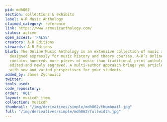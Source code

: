 ```yaml
---
pid: mdh062
section: collections & exhibits
label: A-R Music Anthology
claimed_category: reference
link: https://www.armusicanthology.com/
status: active
open_access: 'FALSE'
creators: A-R Editions
stewards: A-R Editons
blurb: The Online Music Anthology is an extensive collection of music and articles
  designed expressly for music history and theory courses. A‑R’s Online Music Anthology
  contains hundreds more pieces of music than traditional print anthologies, all beautifully
  edited and newly engraved. A multi-author approach brings you articles by top scholars
  with new and varied perspectives for your students.
added_by: James Zychowicz
twitter:
tools_used:
code_repository:
order: '061'
layout: musicdh_item
collection: musicdh
thumbnail: "/img/derivatives/simple/mdh062/thumbnail.jpg"
full: "/img/derivatives/simple/mdh062/fullwidth.jpg"
---
```

